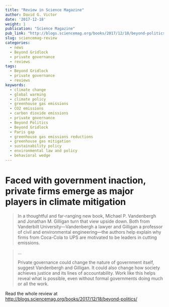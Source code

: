 ```yaml
---
title: "Review in Science Magazine"
author: David G. Victor
date: '2017-12-18'
weight: 1
publication: "Science Magazine"
pub_link: "http://blogs.sciencemag.org/books/2017/12/18/beyond-politics/"
slug: sciencemag-review
categories:
  - news
  - Beyond Gridlock
  - private governance
  - reviews
tags:
  - Beyond Gridlock
  - private governance
  - reviews
keywords:
  - climate change
  - global warming
  - climate policy
  - greenhouse gas emissions
  - CO2 emissions
  - carbon dioxide emissions
  - private governance
  - Beyond Politics
  - Beyond Gridlock
  - Paris gap
  - greenhouse gas emissions reductions
  - greenhouse gas mitigation
  - sustainability policy
  - environmental law and policy
  - behavioral wedge
---
```

# Faced with government inaction, private firms emerge as major players in climate mitigation

> In a thoughtful and far-ranging new book, Michael P. Vandenbergh and Jonathan M. Gilligan turn that view upside down. Both from Vanderbilt  University—Vandenbergh a lawyer and Gilligan a professor of civil and environmental engineering—the authors help explain why firms from Coca-Cola to UPS are motivated to be leaders in cutting emissions.
<!--more-->
> ...
>
> Private governance could change the nature of government itself, suggest Vandenbergh and Gilligan. It could also change how society achieves justice and its lines of accountability. Work like this helps reveal what is possible, even without formal governments doing much or all the work.

Read the whole review at <http://blogs.sciencemag.org/books/2017/12/18/beyond-politics/>
